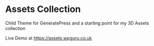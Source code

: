 # Assets Collection
 
 Child Theme for GeneratePress and a starting point for my 3D Assets collection
 
 Live Demo at https://assets.wpguru.co.uk